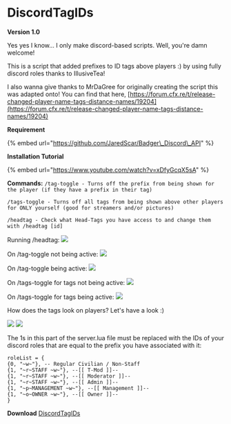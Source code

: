 # DiscordTagIDs

**Version 1.0**

Yes yes I know... I only make discord-based scripts. Well, you're damn welcome!

This is a script that added prefixes to ID tags above players :\) by using fully discord roles thanks to IllusiveTea!

I also wanna give thanks to MrDaGree for originally creating the script this was adapted onto! You can find that here, [https://forum.cfx.re/t/release-changed-player-name-tags-distance-names/19204](https://forum.cfx.re/t/release-changed-player-name-tags-distance-names/19204)

**Requirement**

{% embed url="https://github.com/JaredScar/Badger\_Discord\_API" %}

**Installation Tutorial**

{% embed url="https://www.youtube.com/watch?v=xDfyGcqX5sA" %}

**Commands:** `/tag-toggle - Turns off the prefix from being shown for the player (if they have a prefix in their tag)` 

`/tags-toggle - Turns off all tags from being shown above other players for ONLY yourself (good for streamers and/or pictures)` 

`/headtag - Check what Head-Tags you have access to and change them with /headtag [id]`

Running /headtag: ![](https://i.gyazo.com/66e55c315a0ad4830109ff0475804010.png)

On /tag-toggle not being active: ![](https://i.gyazo.com/07766951b02108c7ea49f8cbe2f372cd.png)

On /tag-toggle being active: ![](https://i.gyazo.com/b0249df9842dd7011c231d4deaf54fc7.png)

On /tags-toggle for tags not being active: ![](https://i.gyazo.com/6ba28b6e653f3c7bf82e90c3690a2dc5.png)

On /tags-toggle for tags being active: ![](https://i.gyazo.com/e3e9656dc5cc0faf42fb3c857106ee72.png)

How does the tags look on players? Let's have a look :\)

![](https://i.gyazo.com/253bc5c2bb10731cb870f1eb6f8893b4.jpg) ![](https://cdn.discordapp.com/attachments/577615878607077380/588710494483775508/unknown.png)

The 1s in this part of the server.lua file must be replaced with the IDs of your discord roles that are equal to the prefix you have associated with it:

```text
roleList = {
{0, "~w~"}, -- Regular Civilian / Non-Staff
{1, "~r~STAFF ~w~"}, --[[ T-Mod ]]-- 
{1, "~r~STAFF ~w~"}, --[[ Moderator ]]--
{1, "~r~STAFF ~w~"}, --[[ Admin ]]--
{1, "~p~MANAGEMENT ~w~"}, --[[ Management ]]--
{1, "~o~OWNER ~w~"}, --[[ Owner ]]--
}
```

**Download** [DiscordTagIDs](https://github.com/TheWolfBadger/DiscordTagIDs)

